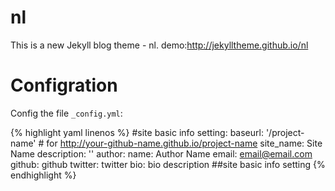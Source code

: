 nl
==

This is a new Jekyll blog theme - nl.
demo:http://jekylltheme.github.io/nl

Configration
==
Config the file `_config.yml`:

{% highlight yaml linenos %}
#site basic info setting:
baseurl: '/project-name' # for http://your-github-name.github.io/project-name
site_name: Site Name
description: ''
author:
  name: Author Name
  email: email@email.com
  github: github
  twitter: twitter
  bio: bio description
##site basic info setting
{% endhighlight %}


